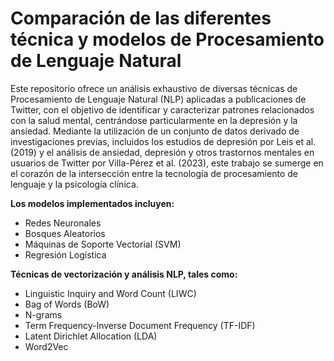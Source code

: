 # Comparación de las diferentes técnica y modelos de Procesamiento de Lenguaje Natural
Este repositorio ofrece un análisis exhaustivo de diversas técnicas de Procesamiento de Lenguaje Natural (NLP) aplicadas a publicaciones de Twitter, con el objetivo de identificar y caracterizar patrones relacionados con la salud mental, centrándose particularmente en la depresión y la ansiedad. Mediante la utilización de un conjunto de datos derivado de investigaciones previas, incluidos los estudios de depresión por Leis et al. (2019) y el análisis de ansiedad, depresión y otros trastornos mentales en usuarios de Twitter por Villa-Pérez et al. (2023), este trabajo se sumerge en el corazón de la intersección entre la tecnología de procesamiento de lenguaje y la psicología clínica.

**Los modelos implementados incluyen:**

*   Redes Neuronales
*  Bosques Aleatorios
*  Máquinas de Soporte Vectorial (SVM)
*  Regresión Logística


**Técnicas de vectorización y análisis NLP, tales como:**

*  Linguistic Inquiry and Word Count (LIWC)
*  Bag of Words (BoW)
*  N-grams
*  Term Frequency-Inverse Document Frequency (TF-IDF)
*  Latent Dirichlet Allocation (LDA)
*  Word2Vec

